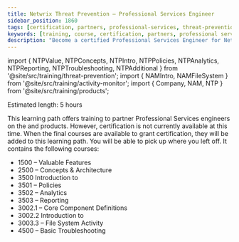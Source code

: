 ```yaml
---
title: Netwrix Threat Prevention – Professional Services Engineer
sidebar_position: 1860
tags: [certification, partners, professional-services, threat-prevention]
keywords: [training, course, certification, partners, professional services, threat prevention]
description: "Become a certified Professional Services Engineer for Netwrix Threat Prevention"
---
```


import { NTPValue, NTPConcepts, NTPIntro, NTPPolicies, NTPAnalytics, NTPReporting, NTPTroubleshooting, NTPAdditional } from '@site/src/training/threat-prevention';
import { NAMIntro, NAMFileSystem } from '@site/src/training/activity-monitor';
import { Company, NAM, NTP } from '@site/src/training/products';


Estimated length: 5 hours

This learning path offers training to <Company /> partner Professional Services engineers on the <NTP /> and <NAM /> products. However, certification is not currently available at this time. When the final courses are available to grant certification, they will be added to this learning path. You will be able to pick up where you left off. It contains the following courses:

* 1500 <NTP /> – Valuable Features
* 2500 <NTP /> – Concepts & Architecture
* 3500 Introduction to <NTP />
* 3501 <NTP /> – Policies
* 3502 <NTP /> – Analytics
* 3503 <NTP /> – Reporting
* 3002.1 <NAM /> – Core Component Definitions
* 3002.2 Introduction to <NAM />
* 3003.3 <NAM /> – File System Activity
* 4500 <NTP /> – Basic Troubleshooting

<NTPValue />

<NTPConcepts />

<NTPIntro />

<NTPPolicies />

<NTPAnalytics />

<NTPReporting />

<NAMIntro />

<NAMFileSystem />

<NTPTroubleshooting />

<NTPAdditional />
